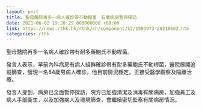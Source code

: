 ```yaml
---
layout: post
title: 聖母醫院再多一病人確診帶不動桿菌　有關病房暫停探訪
date: 2021-06-02 19:28:29.000000000 +08:00
link: https://news.rthk.hk/rthk/ch/component/k2/1593973-20210602.htm
categories: rthk
---
```


聖母醫院再多一名病人確診帶有耐多藥鮑氏不動桿菌。

發言人表示，早前內科病房有病人組群確診帶有耐多藥鮑氏不動桿菌，醫院展開追蹤篩查，發現一名84歲男病人確診，他目前情況穩定，正接受醫學觀察及隔離治療。

發言人提到，病房已全面暫停探訪，院方已加強清潔及消毒有關病房，加強員工及病人手部衞生，以及加強病人及環境篩查，會繼續密切監察有關病房情況。
